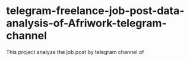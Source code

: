 # telegram-freelance-job-post-data-analysis-of-Afriwork-telegram-channel
This project analyze the job post by telegram channel of 
